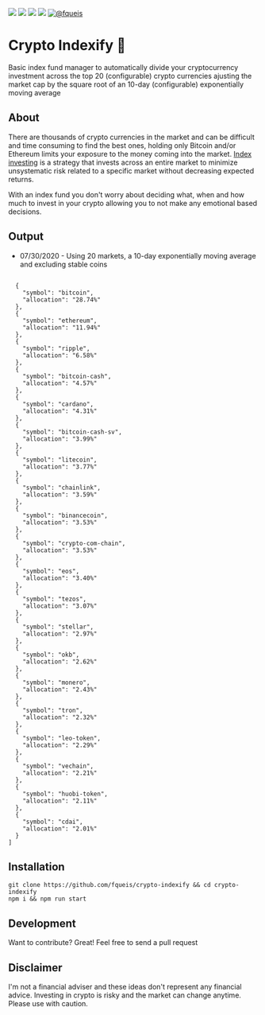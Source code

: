 ![](https://img.shields.io/badge/status-In_Development-red?style=for-the-badge)
![](https://img.shields.io/badge/coverage-30%25-red?style=for-the-badge)
![](https://img.shields.io/github/package-json/v/fqueis/crypto-indexify?style=for-the-badge)
![](https://img.shields.io/github/last-commit/fqueis/crypto-indexify?style=for-the-badge)
[![@fqueis](https://img.shields.io/badge/Contact-%40fqueis-blue?style=for-the-badge)](https://t.me/fqueis)


# Crypto Indexify :gem:

Basic index fund manager to automatically divide your cryptocurrency investment across the top 20 (configurable) crypto currencies ajusting the market cap by the square root of an 10-day (configurable) exponentially moving average

 ## About
 
There are thousands of crypto currencies in the market and can be difficult and time consuming to find the best ones, holding only Bitcoin and/or Ethereum limits your exposure to the money coming into the market. [Index investing](https://www.investopedia.com/terms/i/index-investing.asp) is a strategy that invests across an entire market to minimize unsystematic risk related to a specific market without decreasing expected returns.

With an index fund you don't worry about deciding what, when and how much to invest in your crypto allowing you to not make any emotional based decisions.

## Output 
- 07/30/2020 - Using 20 markets, a 10-day exponentially moving average and excluding stable coins
```

  {
    "symbol": "bitcoin",
    "allocation": "28.74%"
  },
  {
    "symbol": "ethereum",
    "allocation": "11.94%"
  },
  {
    "symbol": "ripple",
    "allocation": "6.58%"
  },
  {
    "symbol": "bitcoin-cash",
    "allocation": "4.57%"
  },
  {
    "symbol": "cardano",
    "allocation": "4.31%"
  },
  {
    "symbol": "bitcoin-cash-sv",
    "allocation": "3.99%"
  },
  {
    "symbol": "litecoin",
    "allocation": "3.77%"
  },
  {
    "symbol": "chainlink",
    "allocation": "3.59%"
  },
  {
    "symbol": "binancecoin",
    "allocation": "3.53%"
  },
  {
    "symbol": "crypto-com-chain",
    "allocation": "3.53%"
  },
  {
    "symbol": "eos",
    "allocation": "3.40%"
  },
  {
    "symbol": "tezos",
    "allocation": "3.07%"
  },
  {
    "symbol": "stellar",
    "allocation": "2.97%"
  },
  {
    "symbol": "okb",
    "allocation": "2.62%"
  },
  {
    "symbol": "monero",
    "allocation": "2.43%"
  },
  {
    "symbol": "tron",
    "allocation": "2.32%"
  },
  {
    "symbol": "leo-token",
    "allocation": "2.29%"
  },
  {
    "symbol": "vechain",
    "allocation": "2.21%"
  },
  {
    "symbol": "huobi-token",
    "allocation": "2.11%"
  },
  {
    "symbol": "cdai",
    "allocation": "2.01%"
  }
]
```

## Installation

```
git clone https://github.com/fqueis/crypto-indexify && cd crypto-indexify
npm i && npm run start
```

## Development
Want to contribute? Great! Feel free to send a pull request

## Disclaimer

I'm not a financial adviser and these ideas don't represent any financial advice. Investing in crypto is risky and the market can change anytime.
Please use with caution.
